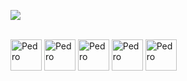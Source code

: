 ![](https://github-readme-stats.vercel.app/api?username=httpssantos&show_icons=true&theme=gruvbox)

<div style="display: inline_block"><br>
<img align="center" alt="Pedro" height="50" width="50" src="https://cdn.jsdelivr.net/gh/devicons/devicon/icons/html5/html5-original.svg">
<img align="center" alt="Pedro" height="50" width="50" src="https://cdn.jsdelivr.net/gh/devicons/devicon/icons/css3/css3-original.svg">
<img align="center" alt="Pedro" height="50" width="50" src="https://cdn.jsdelivr.net/gh/devicons/devicon/icons/javascript/javascript-original.svg" >
<img align="center" alt="Pedro" height="50" width="50" src="https://cdn.jsdelivr.net/gh/devicons/devicon/icons/nodejs/nodejs-original.svg">
<img align="center" alt="Pedro" height="50" width="50" src="https://cdn.jsdelivr.net/gh/devicons/devicon/icons/python/python-original.svg">

<div>
